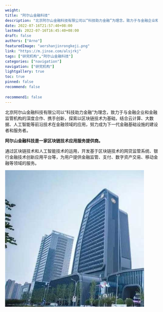 ```yaml
---
weight: 
title: "阿尔山金融科技"
description: "北京阿尔山金融科技有限公司以“科技助力金融”为理念，致力于与金融企业和金融监管机构的深度合作、携手创新，探索以区块链技术为基础，结合云计算、大数据、人工智能等前沿技术在..."
date: 2022-07-16T21:57:40+08:00
lastmod: 2022-07-16T16:45:40+08:00
draft: false
authors: ["Arno"]
featuredImage: "aershanjinrongkeji.png"
link: "https://m.jinse.com/alsjrkj"
tags: ["研究机构","阿尔山金融科技"]
categories: ["navigation"]
navigation: ["研究机构"]
lightgallery: true
toc: true
pinned: false
recommend: false

recommend1: false
---
```

北京阿尔山金融科技有限公司以“科技助力金融”为理念，致力于与金融企业和金融监管机构的深度合作、携手创新，探索以区块链技术为基础，结合云计算、大数据、人工智能等前沿技术在金融领域的应用，努力成为下一代金融基础设施的建设者和服务者。

**阿尔山金融科技是一家区块链技术应用服务提供商。**

通过区块链技术和人工智能技术的运用，开发基于区块链技术的网贷监管系统、银行金融技术创新应用平台等，为用户提供金融监管、支付、数字资产交易、移动金融等领域的服务。

![xrds](xrds.jpg)
